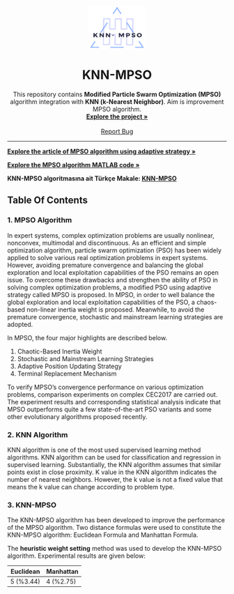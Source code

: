 <!-- PROJECT LOGO -->
<p align="center">
  <a href="https://github.com/betulcalik/KNN-MPSO">
    <img src="https://github.com/betulcalik/KNN-MPSO/blob/main/images/logo.png" alt="Logo" width="130" height="100">
  </a>

  <h1 align="center"> KNN-MPSO </h1>

  <p align="center">
    This repository contains <strong>Modified Particle Swarm Optimization (MPSO)</strong> algorithm integration with <strong>KNN (k-Nearest Neighbor)</strong>. Aim is improvement MPSO algorithm.
    <br />
    <a href="https://github.com/betulcalik/KNN-MPSO/tree/main/KNN-MPSO"><strong>Explore the project »</strong></a>
    <br />
    <br />
    <a href="https://github.com/betulcalik/KNN-MPSO/issues">Report Bug</a>
  </p>
</p>

---
<!-- Article and code links -->

<a href="https://www.sciencedirect.com/science/article/abs/pii/S0957417420301780?via%3Dihub"><strong>Explore the article of MPSO algorithm using adaptive strategy »</strong></a>

<a href="https://github.com/lhustl/MPSO"><strong>Explore the MPSO algorithm MATLAB code »</strong></a>

<!-- Turkish article -->
<p><strong>KNN-MPSO algoritmasına ait Türkçe Makale:
<a href="https://github.com/betulcalik/KNN-MPSO/blob/main/reports/KNN-MPSO.pdf">KNN-MPSO</a></strong></p>

<!-- Table Of Contents -->

## Table Of Contents

### 1. MPSO Algorithm

<p>In expert systems, complex optimization problems are usually nonlinear, nonconvex, multimodal and discontinuous. As an efficient and simple optimization algorithm, particle swarm optimization (PSO) has been widely applied to solve various real optimization problems in expert systems. However, avoiding premature convergence and balancing the global exploration and local exploitation capabilities of the PSO remains an open issue. To overcome these drawbacks and strengthen the ability of PSO in solving complex optimization problems, a modified PSO using adaptive strategy called MPSO is proposed. In MPSO, in order to well balance the global exploration and local exploitation capabilities of the PSO, a chaos-based non-linear inertia weight is proposed. Meanwhile, to avoid the premature convergence, stochastic and mainstream learning strategies are adopted. </p>

<p>In MPSO, the four major highlights are described below.</p>
<ol>
    <li> Chaotic-Based Inertia Weight </li>
    <li> Stochastic and Mainstream Learning Strategies </li>
    <li> Adaptive Position Updating Strategy </li>
    <li> Terminal Replacement Mechanism </li>
</ol>

<p>To verify MPSO’s convergence performance on various optimization
problems, comparison experiments on complex CEC2017 are carried out. The experiment results
and corresponding statistical analysis indicate that MPSO outperforms quite a few state-of-the-art
PSO variants and some other evolutionary algorithms proposed recently.</p>

### 2. KNN Algorithm

<p>KNN algorithm is one of the most used supervised learning method algorithms. KNN algorithm can be used for classification and regression in supervised learning. Substantially, the KNN algorithm assumes that similar points exist in close proximity. K value in the KNN algorithm indicates the number of nearest neighbors. However, the k value is not a fixed value that means the k value can change according to problem type. </p>

### 3. KNN-MPSO

<p>The KNN-MPSO algorithm has been developed to improve the performance of the MPSO algorithm. Two distance formulas were used to constitute the KNN-MPSO algorithm: Euclidean Formula and Manhattan Formula.</p>

<p>The <strong>heuristic weight setting</strong> method was used to develop the KNN-MPSO algorithm. Experimental results are given below: </p>

| Euclidean  | Manhattan |
| ------------- | ------------- |
| 5 (%3.44)   | 4 (%2.75)  | 